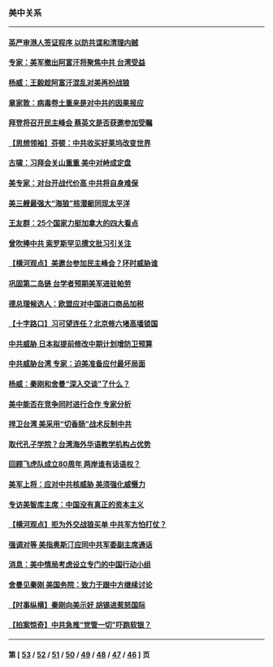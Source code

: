 ### 美中关系
---
#### [英严审港人签证程序 以防共谍和清理内贼](../../pages/nf1412576/n13168471.md) 
#### [专家：美军撤出阿富汗将聚焦中共 台湾受益](../../pages/nf1412576/n13167838.md) 
#### [杨威：王毅趁阿富汗混乱对美再扮战狼](../../pages/nf1412576/n13167462.md) 
#### [章家敦：病毒卷土重来是对中共的因果报应](../../pages/nf1412576/n13166186.md) 
#### [拜登将召开民主峰会 蔡英文是否获邀参加受瞩](../../pages/nf1412576/n13165512.md) 
#### [【思想领袖】芬顿：中共收买好莱坞改变世界](../../pages/nf1412576/n13110786.md) 
#### [古啸：习拜会关山重重 美中对峙成定盘](../../pages/nf1412576/n13164151.md) 
#### [美专家：对台开战代价高 中共将自身难保](../../pages/nf1412576/n13153099.md) 
#### [美三艘最强大“海狼”核潜艇同现太平洋](../../pages/nf1412576/n13160827.md) 
#### [王友群：25个国家力挺加拿大的四大看点](../../pages/nf1412576/n13163081.md) 
#### [曾吹捧中共 索罗斯罕见撰文批习引关注](../../pages/nf1412576/n13163097.md) 
#### [【横河观点】美邀台参加民主峰会？环时威胁谁](../../pages/nf1412576/n13162955.md) 
#### [巩固第二岛链 台学者预期美军进驻帕劳](../../pages/nf1412576/n13162637.md) 
#### [德总理候选人：欧盟应对中国进口商品加税](../../pages/nf1412576/n13162558.md) 
#### [【十字路口】习可望连任？北京修六堵高墙锁国](../../pages/nf1412576/n13162256.md) 
#### [中共威胁 日本拟提前修改中期计划增防卫预算](../../pages/nf1412576/n13162159.md) 
#### [中共威胁台湾 专家：迫美准备应付最坏局面](../../pages/nf1412576/n13161878.md) 
#### [杨威：秦刚和舍曼“深入交谈”了什么？](../../pages/nf1412576/n13161171.md) 
#### [美中能否在竞争同时进行合作 专家分析](../../pages/nf1412576/n13161068.md) 
#### [捍卫台湾 美采用“切香肠”战术反制中共](../../pages/nf1412576/n13160836.md) 
#### [取代孔子学院？台湾海外华语教学机构占优势](../../pages/nf1412576/n13160426.md) 
#### [回顾飞虎队成立80周年 两岸谁有话语权？](../../pages/nf1412576/n13160055.md) 
#### [美军上将：应对中共核威胁 美须强化威慑力](../../pages/nf1412576/n13159264.md) 
#### [专访美智库主席：中国没有真正的资本主义](../../pages/nf1412576/n13159185.md) 
#### [【横河观点】拒为外交战狼买单 中共军方怕打仗？](../../pages/nf1412576/n13158858.md) 
#### [强调对等 美指奥斯汀应同中共军委副主席通话](../../pages/nf1412576/n13158797.md) 
#### [消息：美中情局考虑设立专门的中国行动小组](../../pages/nf1412576/n13158690.md) 
#### [舍曼见秦刚 美国务院：致力于跟中方继续讨论](../../pages/nf1412576/n13158480.md) 
#### [【时事纵横】秦刚向美示好 胡锡进惹怒国际](../../pages/nf1412576/n13158575.md) 
#### [【拍案惊奇】中共急推“党管一切”吓跑软银？](../../pages/nf1412576/n13157765.md) 

---
#### 第 [ [53](./53.md) / [52](./52.md) / [51](./51.md) / [50](./50.md) / [49](./49.md) / [48](./48.md) / [47](./47.md) / [46](./46.md) ] 页
